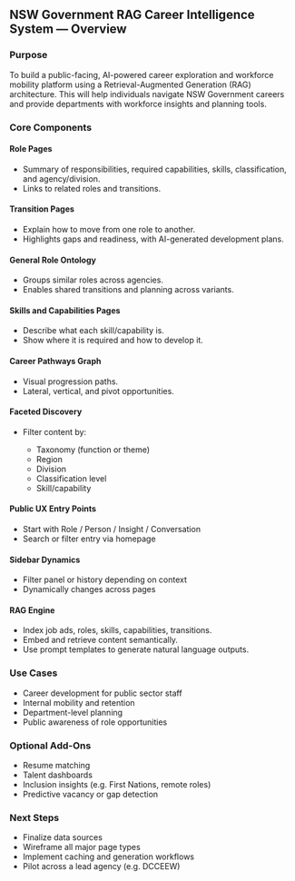 ## NSW Government RAG Career Intelligence System — Overview

### Purpose

To build a public-facing, AI-powered career exploration and workforce mobility platform using a Retrieval-Augmented Generation (RAG) architecture. This will help individuals navigate NSW Government careers and provide departments with workforce insights and planning tools.

### Core Components

#### Role Pages

* Summary of responsibilities, required capabilities, skills, classification, and agency/division.
* Links to related roles and transitions.

#### Transition Pages

* Explain how to move from one role to another.
* Highlights gaps and readiness, with AI-generated development plans.

#### General Role Ontology

* Groups similar roles across agencies.
* Enables shared transitions and planning across variants.

#### Skills and Capabilities Pages

* Describe what each skill/capability is.
* Show where it is required and how to develop it.

#### Career Pathways Graph

* Visual progression paths.
* Lateral, vertical, and pivot opportunities.

#### Faceted Discovery

* Filter content by:

  * Taxonomy (function or theme)
  * Region
  * Division
  * Classification level
  * Skill/capability

#### Public UX Entry Points

* Start with Role / Person / Insight / Conversation
* Search or filter entry via homepage

#### Sidebar Dynamics

* Filter panel or history depending on context
* Dynamically changes across pages

#### RAG Engine

* Index job ads, roles, skills, capabilities, transitions.
* Embed and retrieve content semantically.
* Use prompt templates to generate natural language outputs.

### Use Cases

* Career development for public sector staff
* Internal mobility and retention
* Department-level planning
* Public awareness of role opportunities

### Optional Add-Ons

* Resume matching
* Talent dashboards
* Inclusion insights (e.g. First Nations, remote roles)
* Predictive vacancy or gap detection

### Next Steps

* Finalize data sources
* Wireframe all major page types
* Implement caching and generation workflows
* Pilot across a lead agency (e.g. DCCEEW)
